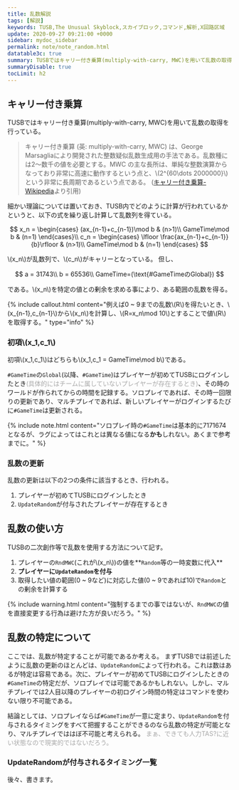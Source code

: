 ```yaml
---
title: 乱数解説
tags: [解説]
keywords: TUSB,The Unusual Skyblock,スカイブロック,コマンド,解析,X回路区域
update: 2020-09-27 09:21:00 +0000
sidebar: mydoc_sidebar
permalink: note/note_random.html
datatable3c: true
summary: TUSBではキャリー付き乗算(multiply-with-carry, MWC)を用いて乱数の取得を行っている。細かい理論については置いておき、TUSB内でどのように計算が行われているかというと、以下の式を繰り返し計算して乱数列を得ている。
summaryDisable: true
tocLimit: h2
---
```


## キャリー付き乗算

TUSBではキャリー付き乗算(multiply-with-carry, MWC)を用いて乱数の取得を行っている。

> キャリー付き乗算 (英: multiply-with-carry, MWC) は、George Marsagliaにより開発された整数疑似乱数生成用の手法である。乱数種には2〜数千の値を必要とする。MWC の主な長所は、単純な整数演算からなっており非常に高速に動作するという点と、\\(2^{60\dots 2000000}\\) という非常に長周期であるという点である。
> ([キャリー付き乗算-Wikipedia](https://ja.wikipedia.org/wiki/%E3%82%AD%E3%83%A3%E3%83%AA%E3%83%BC%E4%BB%98%E3%81%8D%E4%B9%97%E7%AE%97)より引用)

細かい理論については置いておき、TUSB内でどのように計算が行われているかというと、以下の式を繰り返し計算して乱数列を得ている。

$$
x_n =
\begin{cases}
(ax_{n-1}+c_{n-1})\mod b & (n>1)\\
GameTime\mod b & (n=1)
\end{cases}\\
c_n =
\begin{cases}
\lfloor \frac{ax_{n-1}+c_{n-1}}{b}\rfloor & (n>1)\\
GameTime\mod b & (n=1)
\end{cases}
$$

\\(x_n\\)が乱数列で、\\(c_n\\)がキャリーとなっている。
但し、

$$
a = 31743\\
b = 65536\\
GameTime=(\text{#GameTimeのGlobal})
$$

である。\\(x_n\\)を特定の値との剰余を求める事により、ある範囲の乱数を得る。

{% include callout.html content="例えば0 ~ 9までの乱数\\(R\\)を得たいとき、\\(x_{n-1},c_{n-1}\\)から\\(x_n\\)を計算し、\\(R=x_n\mod 10\\)とすることで値\\(R\\)を取得する。" type="info" %}

### 初項\\(x_1,c_1\\)

初項\\(x_1,c_1\\)はどちらも\\(x_1,c_1 = GameTime\mod b\\)である。

`#GameTime`の`Global`(以降、`#GameTime`)はプレイヤーが初めてTUSBにログインしたとき<span style="color:#a9a9a9;">(具体的にはチームに属していないプレイヤーが存在するとき)</span>、その時のワールドが作られてからの時間を記録する。ソロプレイであれば、その時一回限りの更新であり、マルチプレイであれば、新しいプレイヤーがログインするたびに`#GameTime`は更新される。

{% include note.html content="ソロプレイ時の`#GameTime`は基本的に7171674となるが、ラグによってはこれとは異なる値になる**かも**しれない。あくまで参考までに。" %}

### 乱数の更新

乱数の更新は以下の2つの条件に該当するとき、行われる。

1. プレイヤーが初めてTUSBにログインしたとき
2. `UpdateRandom`が付与されたプレイヤーが存在するとき

## 乱数の使い方

TUSBの二次創作等で乱数を使用する方法について記す。

1. プレイヤーの`RndMWC`(これが\\(x_n\\))の値を**`Random`等の一時変数に代入**
2. **プレイヤーに`UpdateRandom`を付与**
3. 取得したい値の範囲(0 ~ 9など)に対応した値(0 ~ 9であれば10)で`Random`との剰余を計算する

{% include warning.html content="強制するまでの事ではないが、`RndMWC`の値を直接変更する行為は避けた方が良いだろう。" %}

## 乱数の特定について

ここでは、乱数が特定することが可能であるか考える。
まずTUSBでは前述したように乱数の更新のほとんどは、`UpdateRandom`によって行われる。これは数はあるが特定は容易である。次に、プレイヤーが初めてTUSBにログインしたときの`#GameTime`の特定だが、ソロプレイでは可能であるかもしれない。しかし、マルチプレイでは2人目以降のプレイヤーの初ログイン時間の特定はコマンドを使わない限り不可能である。

結論としては、ソロプレイならば`#GameTime`が一意に定まり、`UpdateRandom`を付与されるタイミングをすべて把握することができるのなら乱数の特定が可能となり、マルチプレイでははぼ不可能と考えられる。
<span style="color:#a9a9a9;">まぁ、できても人力TAS?に近い状態なので現実的ではないだろう。</span>

### UpdateRandomが付与されるタイミング一覧

後々、書きます。
